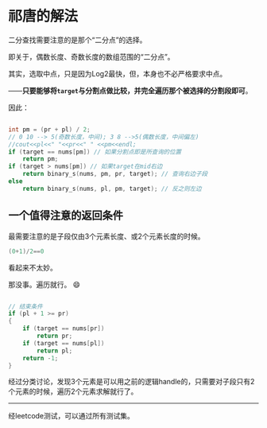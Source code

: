 # 祁唐的解法

二分查找需要注意的是那个“二分点”的选择。

即关于，偶数长度、奇数长度的数组范围的“二分点”。

其实，选取中点，只是因为Log2最快，但，本身也不必严格要求中点。

——**只要能够将`target`与分割点做比较，并完全遍历那个被选择的分割段即可**。

因此：

```cpp

int pm = (pr + pl) / 2; 
// 0 10 --> 5(奇数长度，中间); 3 8 -->5(偶数长度，中间偏左)
//cout<<pl<<" "<<pr<<" " <<pm<<endl;
if (target == nums[pm]) // 如果分割点即是所查询的位置
    return pm;
if (target > nums[pm]) // 如果target在mid右边
    return binary_s(nums, pm, pr, target); // 查询右边子段
else
    return binary_s(nums, pl, pm, target); // 反之则左边

```

## 一个值得注意的返回条件

最需要注意的是子段仅由3个元素长度、或2个元素长度的时候。

```cpp
(0+1)/2==0
```

看起来不太妙。

那没事。遍历就行。 😄

```cpp

// 结束条件
if (pl + 1 >= pr)
{
    if (target == nums[pr])
        return pr;
    if (target == nums[pl])
        return pl;
    return -1;
}

```

经过分类讨论，发现3个元素是可以用之前的逻辑handle的，只需要对子段只有2个元素的时候，遍历2个元素求解就行了。

------

经leetcode测试，可以通过所有测试集。

